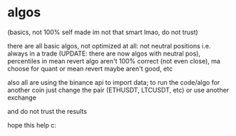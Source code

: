 # algos
(basics, not 100% self made im not that smart lmao, do not trust)

there are all basic algos, not optimized at all: not neutral positions i.e. always in a trade (UPDATE: there are now algos with neutral pos), percentiles in mean revert algo aren't 100% correct (not even close), ma choose for quant or mean revert maybe aren't good, etc

also all are using the binance api to import data; to run the code/algo for another coin just change
the pair (ETHUSDT, LTCUSDT, etc) or use another exchange

and do not trust the results

hope this help c:
